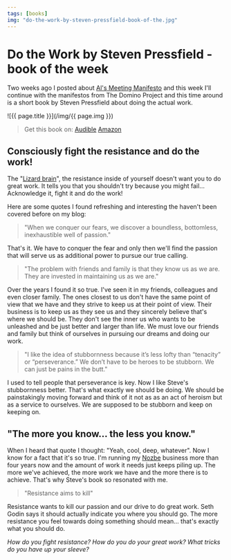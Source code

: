 ```yaml
---
tags: [books]
img: "do-the-work-by-steven-pressfield-book-of-the.jpg"
---
```


# Do the Work by Steven Pressfield - book of the week


Two weeks ago I posted about [Al's Meeting Manifesto](http://michaelnozbe.com/the-modern-meeting-standard-book-of-the-week) and this week I'll continue with the manifestos from The Domino Project and this time around is a short book by Steven Pressfield about doing the actual work.

<!--More-->

![{{ page.title }}](/img/{{ page.img }})

> Get this book on: [Audible](https://www.audible.com/pd/B004XINMIC?tag=sliwinski-20) [Amazon](https://www.amazon.com/dp/1936891379?tag=sliwinski-20)

## Consciously fight the resistance and do the work!

The "[Lizard brain](http://michaelnozbe.com/friday-readership-seth-godin-says-we-should-s)", the resistance inside of yourself doesn't want you to do great work. It tells you that you shouldn't try because you might fail… Acknowledge it, fight it and do the work!

Here are some quotes I found refreshing and interesting the haven't been covered before on my blog:

> "When we conquer our fears, we discover a boundless, bottomless, inexhaustible well of passion."

That's it. We have to conquer the fear and only then we'll find the passion that will serve us as additional power to pursue our true calling.

> "The problem with friends and family is that they know us as we are. They are invested in maintaining us as we are."

Over the years I found it so true. I've seen it in my friends, colleagues and even closer family. The ones closest to us don't have the same point of view that we have and they strive to keep us at their point of view. Their business is to keep us as they see us and they sincerely believe that's where we should be. They don't see the inner us who wants to be unleashed and be just better and larger than life. We must love our friends and family but think of ourselves in pursuing our dreams and doing our work.

> "I like the idea of stubbornness because it’s less lofty than “tenacity” or “perseverance.” We don’t have to be heroes to be stubborn. We can just be pains in the butt."

I used to tell people that perseverance is key. Now I like Steve's stubbornness better. That's what exactly we should be doing. We should be painstakingly moving forward and think of it not as as an act of heroism but as a service to ourselves. We are supposed to be stubborn and keep on keeping on.

## "The more you know… the less you know."

When I heard that quote I thought: "Yeah, cool, deep, whatever". Now I know for a fact that it's so true. I'm running my [Nozbe][n] business more than four years now and the amount of work it needs just keeps piling up. The more we've achieved, the more work we have and the more there is to achieve. That's why Steve's book so resonated with me.

> "Resistance aims to kill"

Resistance wants to kill our passion and our drive to do great work. Seth Godin says it should actually indicate you where you should go. The more resistance you feel towards doing something should mean… that's exactly what you should do.

_How do you fight resistance? How do you do your great work? What tricks do you have up your sleeve?_

  
  
  
 

  



[n]: https://michael.gratis/nozbe